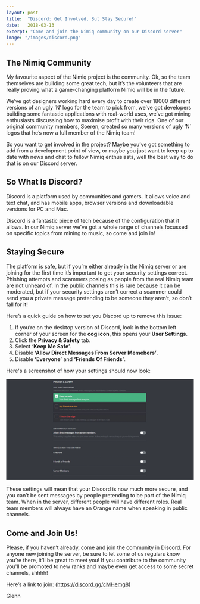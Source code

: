 ```yaml
---
layout: post
title:  "Discord: Get Involved, But Stay Secure!"
date:   2018-03-13
excerpt: "Come and join the Nimiq community on our Discord server"
image: "/images/discord.png"
---
```


## The Nimiq Community

My favourite aspect of the Nimiq project is the community. Ok, so the team themselves are building some great tech, but it’s the volunteers that are really proving what a game-changing platform Nimiq will be in the future. 

We’ve got designers working hard every day to create over 18000 different versions of an ugly ‘N’ logo for the team to pick from, we’ve got developers building some fantastic applications with real-world uses, we’ve got mining enthusiasts discussing how to maximise profit with their rigs. One of our original community members, Soeren, created so many versions of ugly ‘N’ logos that he’s now a full member of the Nimiq team!

So you want to get involved in the project? Maybe you’ve got something to add from a development point of view, or maybe you just want to keep up to date with news and chat to fellow Nimiq enthusiasts, well the best way to do that is on our Discord server.


## So What Is Discord?

Discord is a platform used by communities and gamers. It allows voice and text chat, and has mobile apps, browser versions and downloadable versions for PC and Mac.

Discord is a fantastic piece of tech because of the configuration that it allows. In our Nimiq server we’ve got a whole range of channels focussed on specific topics from mining to music, so come and join in!


## Staying Secure

The platform is safe, but if you’re either already in the Nimiq server or are joining for the first time it’s important to get your security settings correct. Phishing attempts and scammers posing as people from the real Nimiq team are not unheard of. In the public channels this is rare because it can be moderated, but if your security settings aren’t correct a scammer could send you a private message pretending to be someone they aren’t, so don’t fall for it! 

Here’s a quick guide on how to set you Discord up to remove this issue:

1.	If you’re on the desktop version of Discord, look in the bottom left corner of your screen for the **cog icon**, this opens your **User Settings**.
2.	Click the **Privacy & Safety** tab.
3.	Select **‘Keep Me Safe’**.
4.	Disable **‘Allow Direct Messages From Server Memebers’**.
5.	Disable **‘Everyone’** and **‘Friends Of Friends’**.

Here's a screenshot of how your settings should now look:

<div class="image main"><img src="/images/settings.png" alt=""></div>


These settings will mean that your Discord is now much more secure, and you can’t be sent messages by people pretending to be part of the Nimiq team. When in the server, different people will have different roles. Real team members will always have an Orange name when speaking in public channels.


## Come and Join Us!

Please, if you haven’t already, come and join the community in Discord. For anyone new joining the server, be sure to let some of us regulars know you’re there, it’ll be great to meet you! If you contribute to the community you'll be promoted to new ranks and maybe even get access to some secret channels, shhhh!

Here’s a link to join:
(https://discord.gg/cMHemg8)

Glenn 
